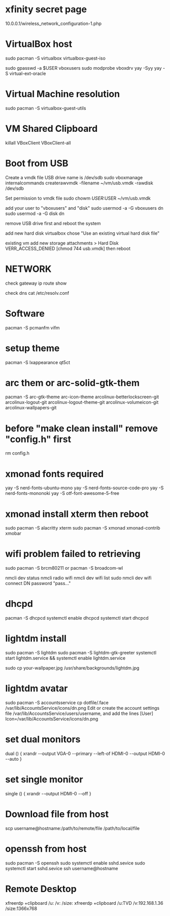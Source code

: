 # xfinity secret page
10.0.0.1/wireless_network_configuration-1.php

# VirtualBox host
sudo pacman -S virtualbox virtualbox-guest-iso

sudo gpasswd -a $USER vboxusers
sudo modprobe vboxdrv
yay -Syy
yay -S virtual-ext-oracle

# Virtual Machine resolution
sudo pacman -S virtualbox-guest-utils

# VM Shared Clipboard
killall VBoxClient
VBoxClient-all

# Boot from USB
Create a vmdk file
USB drive name is /dev/sdb
sudo vboxmanage internalcommands createrawvmdk -filename ~/vm/usb.vmdk -rawdisk /dev/sdb

Set permission to vmdk file
sudo chowm $USER:$USER ~/vm/usb.vmdk

add your user to "vboxusers" and "disk"
sudo usermod -a -G vboxusers dn
sudo usermod -a -G disk dn

remove USB drive first and reboot the system

add new hard disk
virtualbox chose "Use an existing virtual hard disk file"

existing vm
add new storage attachments > Hard Disk
VERR_ACCESS_DENIED [chmod 744 usb.vmdk] then reboot

# NETWORK
check gateway
ip route show

check dns
cat /etc/resolv.conf

# Software
pacman -S pcmanfm vifm

# setup theme
pacman -S lxappearance qt5ct
# arc them or arc-solid-gtk-them
pacman -S arc-gtk-theme arc-icon-theme
arcolinux-betterlockscreen-git
arcolinux-logout-git
arcolinux-logout-theme-git
arcolinux-volumeicon-git
arcolinux-wallpapers-git

# before "make clean install" remove "config.h" first
rm config.h

# xmonad fonts required
yay -S nerd-fonts-ubuntu-mono
yay -S nerd-fonts-source-code-pro
yay -S nerd-fonts-mononoki
yay -S otf-font-awesome-5-free

# xmonad install xterm then reboot
sudo pacman -S alacritty xterm
sudo pacman -S xmonad xmonad-contrib xmobar

# wifi problem failed to retrieving
sudo pacman -S brcm80211
or pacman -S broadcom-wl

nmcli dev status
nmcli radio wifi
nmcli dev wifi list
sudo nmcli dev wifi connect DN password "pass..."


# dhcpd
pacman -S dhcpcd
systemctl enable dhcpcd
systemctl start dhcpcd

# lightdm install
sudo pacman -S lightdm
sudo pacman -S lightdm-gtk-greeter
systemctl start lightdm.service && systemctl enable lightdm.service

sudo cp your-wallpaper.jpg /usr/share/backgrounds/lightdm.jpg

# lightdm avatar
sudo pacman -S accountsservice
cp dotfile/.face /var/lib/AccountsService/icons/dn.png
Edit or create the account settings file /var/lib/AccountsService/users/username, and add the lines
[User]
Icon=/var/lib/AccountsService/icons/dn.png

# set dual monitors
dual () {
    xrandr --output VGA-0 --primary --left-of HDMI-0 --output HDMI-0 --auto
}

# set single monitor
single () {
    xrandr --output HDMI-0 --off
}

# Download file from host
scp username@hostname:/path/to/remote/file /path/to/local/file

# openssh from host
sudo pacman -S openssh
sudo systemctl enable sshd.sevice
sudo systemctl start sshd.sevice
ssh username@hostname

# Remote Desktop
xfreerdp +clipboard /u:<username> /v:<hostname> /size:<WxH>
xfreerdp +clipboard /u:TVD /v:192.168.1.36 /size:1366x768
